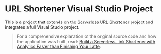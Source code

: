 # URL Shortener Visual Studio Project 

This is a project that extends on the [Serverless URL Shortener](https://github.com/JeremyLikness/serverless-url-shortener) project and integrates a full Visual Studio project. 

> For a comprehensive explanation of the original source code and how the application was built, read: [Build a Serverless Link Shortener with Analytics Faster than Finishing Your Latte](https://jlik.me/62).

